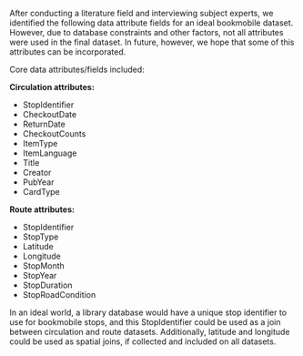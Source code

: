 After conducting a literature field and interviewing subject experts, we identified the following data attribute fields for an ideal bookmobile dataset. However, due to database constraints and other factors, not all attributes were used in the final dataset. In future, however, we hope that some of this attributes can be incorporated.

Core data attributes/fields included:

**Circulation attributes:**
* StopIdentifier 
* CheckoutDate 
* ReturnDate 
* CheckoutCounts 
* ItemType 
* ItemLanguage 
* Title
* Creator 
* PubYear 
* CardType

**Route attributes:**
* StopIdentifier 
* StopType
* Latitude
* Longitude 
* StopMonth 
* StopYear 
* StopDuration 
* StopRoadCondition

In an ideal world, a library database would have a unique stop identifier to use for bookmobile stops, and this StopIdentifier could be used as a join between circulation and route datasets. Additionally, latitude and longitude could be used as spatial joins, if collected and included on all datasets.

